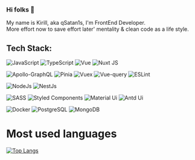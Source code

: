 ### Hi folks 👋
My name is Kirill, aka qSatan1s, I'm  FrontEnd Developer. </br>
More effort now to save effort later' mentality & clean code as a life style.

## Tech Stack:
![JavaScript](https://img.shields.io/badge/javascript-%23323330.svg?style=for-the-badge&logo=javascript&logoColor=%23F7DF1E)
![TypeScript](https://img.shields.io/badge/typescript-%23007ACC.svg?style=for-the-badge&logo=typescript&logoColor=white)
![Vue](https://img.shields.io/badge/Vue%20js-35495E?style=for-the-badge&logo=vuedotjs&logoColor=4FC08D)
![Nuxt JS](https://img.shields.io/badge/nuxt%20js-00C58E?style=for-the-badge&logo=nuxtdotjs&logoColor=white)


![Apollo-GraphQL](https://img.shields.io/badge/-ApolloGraphQL-311C87?style=for-the-badge&logo=apollo-graphql)
![Pinia](https://img.shields.io/badge/Pinia-yellow?style=for-the-badge&logo=Pinia&logoColor=white)
![Vuex](https://img.shields.io/badge/Vuex%20js-35495E?style=for-the-badge&logo=vuedotjs&logoColor=4FC08)
![Vue-query](https://img.shields.io/badge/Vue_Query-FF4154?style=for-the-badge&logo=Vue_Query&logoColor=white)
![ESLint](https://img.shields.io/badge/ESLint-4B3263?style=for-the-badge&logo=eslint&logoColor=white)

![NodeJs](https://img.shields.io/badge/Node%20js-339933?style=for-the-badge&logo=nodedotjs&logoColor=white)
![NestJs](https://img.shields.io/badge/nestjs-E0234E?style=for-the-badge&logo=nestjs&logoColor=white)

![SASS](https://img.shields.io/badge/SASS-hotpink.svg?style=for-the-badge&logo=SASS&logoColor=white)
![Styled Components](https://img.shields.io/badge/styled--components-DB7093?style=for-the-badge&logo=styled-components&logoColor=white) 
![Material Ui](https://img.shields.io/badge/Material%20UI-007FFF?style=for-the-badge&logo=mui&logoColor=white) 
![Antd Ui](https://img.shields.io/badge/Ant%20Design-1890FF?style=for-the-badge&logo=antdesign&logoColor=white) 

![Docker](https://img.shields.io/badge/Docker-2CA5E0?style=for-the-badge&logo=docker&logoColor=white)
![PostgreSQL](https://img.shields.io/badge/PostgreSQL-316192?style=for-the-badge&logo=postgresql&logoColor=white)
![MongoDB](https://img.shields.io/badge/MongoDB-%234ea94b.svg?style=for-the-badge&logo=mongodb&logoColor=white)



# Most used languages

[![Top Langs](https://github-readme-stats.vercel.app/api/top-langs/?username=qSatan1s&layout=compact)](https://github.com/anuraghazra/github-readme-stats)

